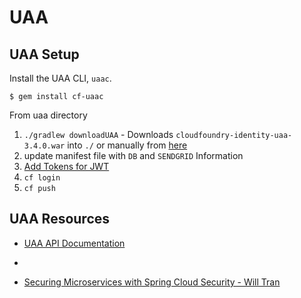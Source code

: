 # UAA


## UAA Setup

Install the UAA CLI, `uaac`.

`$ gem install cf-uaac`

From uaa directory

1. `./gradlew downloadUAA` - Downloads `cloudfoundry-identity-uaa-3.4.0.war` into `./`
or manually from [here](http://repo.spring.io/release/org/cloudfoundry/identity/cloudfoundry-identity-uaa/3.4.0/cloudfoundry-identity-uaa-3.4.0.war)
1. update manifest file with `DB` and `SENDGRID` Information
1. [Add Tokens for JWT](https://github.com/cloudfoundry/uaa/blob/master/docs/Sysadmin-Guide.rst#token-signing)
1. `cf login`
1. `cf push`

## UAA Resources
* [UAA API Documentation](https://docs.cloudfoundry.org/api/uaa/)
* 

* [Securing Microservices with Spring Cloud Security - Will Tran](https://www.youtube.com/watch?v=USMl2GNg2r0)
